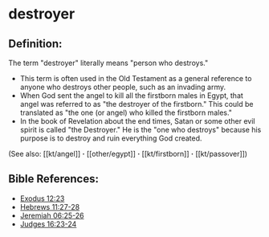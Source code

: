 # destroyer #

## Definition: ##

The term "destroyer" literally means "person who destroys."

* This term is often used in the Old Testament as a general reference to anyone who destroys other people, such as an invading army.
* When God sent the angel to kill all the firstborn males in Egypt, that angel was referred to as "the destroyer of the firstborn." This could be translated as "the one (or angel) who killed the firstborn males."
* In the book of Revelation about the end times, Satan or some other evil spirit is called "the Destroyer." He is the "one who destroys" because his purpose is to destroy and ruin everything God created.

(See also: [[kt/angel]] **·** [[other/egypt]] **·** [[kt/firstborn]] **·** [[kt/passover]])

## Bible References: ##

* [Exodus 12:23](en/tn/exo/help/12/23)
* [Hebrews 11:27-28](en/tn/heb/help/11/27)
* [Jeremiah 06:25-26](en/tn/jer/help/06/25)
* [Judges 16:23-24](en/tn/jdg/help/16/23)